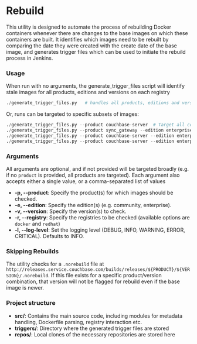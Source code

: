 # Rebuild

This utility is designed to automate the process of rebuilding Docker containers whenever there are changes to the base images on which these containers are built. It identifies which images need to be rebuilt by comparing the date they were created with the create date of the base image, and generates trigger files which can be used to initiate the rebuild process in Jenkins.

### Usage

When run with no arguments, the generate_trigger_files script will identify stale images for all products, editions and versions on each registry

```python
./generate_trigger_files.py   # handles all products, editions and versions on each registry
```

Or, runs can be targeted to specific subsets of images:

```python
./generate_trigger_files.py --product couchbase-server  # Target all couchbase-server images on all registries
./generate_trigger_files.py --product sync_gateway --edition enterprise  # Target only enterprise editions of all version of sync_gateway on all registries
./generate_trigger_files.py --product couchbase-server --edition enterprise --version 7.6.2 --registry docker  # Target only couchbase-server 7.6.2 enterprise on docker hub
./generate_trigger_files.py --product couchbase-server --edition enterprise --version 7.2.3,7.2.4 --registry redhat  # Target couchbase-server 7.2.3 and 7.2.4 (enterprise only) on the redhat registry
```

### Arguments

All arguments are optional, and if not provided will be targeted broadly (e.g. if no `product` is provided, all products are targeted). Each argument also accepts either a single value, or a comma-separated list of values

- **-p, --product**: Specify the product(s) for which images should be checked.
- **-e, --edition**: Specify the edition(s) (e.g. community, enterprise).
- **-v, --version**: Specify the version(s) to check.
- **-r, --registry**: Specify the registries to be checked (available options are `docker` and `redhat`)
- **-l, --log-level**: Set the logging level (DEBUG, INFO, WARNING, ERROR, CRITICAL). Defaults to INFO.

### Skipping Rebuilds

The utility checks for a `.norebuild` file at `http://releases.service.couchbase.com/builds/releases/${PRODUCT}/${VERSION}/.norebuild`. If this file exists for a specific product/version combination, that version will not be flagged for rebuild even if the base image is newer.

### Project structure

- **src/**: Contains the main source code, including modules for metadata handling, Dockerfile parsing, registry interaction etc.
- **triggers/**: Directory where the generated trigger files are stored
- **repos/**: Local clones of the necessary repositories are stored here
